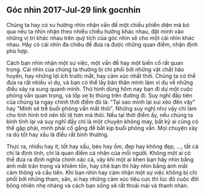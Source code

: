 Góc nhìn
2017-Jul-29
link
gocnhin
-----

Chúng ta hay có xu hướng nhìn nhận vấn đề một chiều phiến diện mà bỏ qua nếu ta nhìn nhận theo nhiều chiều hướng khác nhau, đặt mình vào những vị trí khác nhau trên quỹ tích của góc nhìn sẽ cho một cái nhìn khác nhau. Hãy có cái nhìn đa chiêu để đưa ra được những quan điểm, nhận định phù hợp.

Cách bạn nhìn nhận một sự việc, một vấn đề hay một biến cố rất quan trọng. Cái nhìn của chúng ta thường bị chi phối bởi những vật chất hão huyền, hay những lợi ích trước mắt, hay cảm xúc nhất thời. Chúng ta có thể đưa ra rất nhiều ví dụ, và bạn có thể lấy bản thân mình làm ví dụ về những điểu xảy ra xung quanh mình. Thử hình dùng hôm nay bạn đi dự một cuộc phỏng vấn quan trọng, và lốp xe bị thủng trên đường đi. Suy nghĩ đầu tiên của chúng ta ngay chính thời điểm đó là: "Tại sao mình lại xui xẻo đến vậy" hay "Mình sẽ trễ buổi phỏng vấn mất thôi". Những suy nghĩ như vậy chỉ làm cho tình hình trở nên tồi tệ hơn mà thôi. Nếu tại thời điểm ấy, nếu chúng ta bình tĩnh lại và suy nghĩ đấy chỉ là một chuyện không may, bất kỳ ai cũng có thể gặp phải, mình phải cố gắng để bắt kịp buổi phỏng vấn. Mọi chuyện xảy ra dù tốt hay xấu là điều rất bình thường.

Thực ra, nhiều hay ít, tốt hay xấu, béo hay ốm, đẹp hay không đẹp, ..., tất cả chỉ là định tính, chỉ là quan điểm cá nhân của mỗi người. Không một ai có thể đưa ra định nghĩa chính xác cả, vậy khi một ai khen bạn hãy nhìn bằng ánh mắt trân trọng và khiêm tốn, hay chê bạn thì hãy nhìn bằng ánh mắt cảm thông và cầu tiến. Khi bạn nhìn hay cảm nhận một sự việc không bị chi phối bởi những tham, sân, si hay những cảm xúc tiêu cực thì lúc đó cuộc đời bông nhiên nhẹ nhàng và cách bạn sống sẽ rất thoải mái và thanh nhàn. 